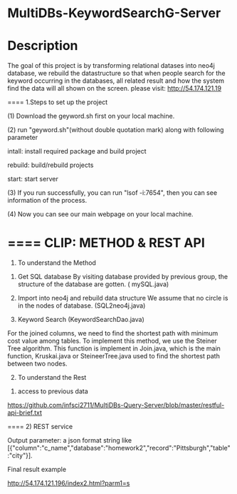 # MultiDBs-KeywordSearchG-Server


Description
====
The goal of this project is by transforming relational datases into neo4j database, we rebuild the datastructure so that when people search for the keyword occurring in the databases, all related result and how the system find the data will all shown on the screen.
please visit: http://54.174.121.19

====
1.Steps to set up the project


(1) Download the geyword.sh first on your local machine.

(2) run "geyword.sh"(without double quotation mark) along with following parameter

intall: install required package and build project     

rebuild: build/rebuild projects     

start: start server

(3) If you run successfully, you can run "lsof -i:7654", then you can see information of the process.

(4) Now you can see our main webpage on your local machine.

====
CLIP: METHOD & REST API
====
1. To understand the Method

1) Get SQL database
By visiting database provided by previous group, the structure of the database are gotten. ( mySQL.java)

2) Import into neo4j and rebuild data structure
We assume that no circle is in the nodes of database. (SQL2neo4j.java)

3) Keyword Search
(KeywordSearchDao.java)

For the joined columns, we need to find the shortest path with minimum cost value among tables. To implement this method, we use the Steiner Tree algorithm. This function is implement in Join.java, which is the main function, Kruskai.java or SteineerTree.java used to find the shortest path between two nodes.

2. To understand the Rest

1) access to previous data

https://github.com/infsci2711/MultiDBs-Query-Server/blob/master/restful-api-brief.txt

====
2) REST service

Output parameter: a json format string like [{"column":"c_name","database":"homework2","record":"Pittsburgh","table":"city"}].

Final result example

http://54.174.121.196/index2.html?parm1=s

